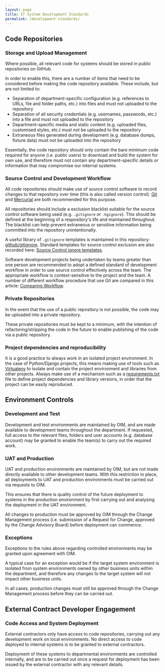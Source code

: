 ```yaml
---
layout: page
title: IT System Development Standards
permalink: /development-standards/
---
```


## Code Repositories

### Storage and Upload Management

Where possible, all relevant code for systems should be stored in public
repositories on GitHub.

In order to enable this, there are a number of items that need to be considered
before making the code repository available. These include, but are not limited
to:

- Separation of department-specific configuration (e.g. references to URLs, file
and folder paths, etc.) into files and must not uploaded to the repository
- Separation of all security credentials (e.g. usernames, passwords, etc.) into
a file and must not uploaded to the repository
- Department-specific media and static content (e.g. uploaded files, customised
styles, etc.) must not be uploaded to the repository
- Extraneous files generated during development (e.g. database dumps, fixture
data) must not be uploaded into the repository

Essentially, the code repository should only contain the bare minimum code
required for anyone (i.e. public users) to download and build the system for own
use, and therefore must not contain any department-specific details or
information that may compromise our internal systems.

### Source Control and Development Workflow

All code repositories should make use of source control software to record
changes to that repository over time (this is also called version control).
[Git](https://git-scm.com/) and [Mercurial](https://www.mercurial-scm.org/)
are both recommended for this purpose.

All repositories should include a exclusion blacklist suitable for the source
control software being used (e.g. ``.gitignore`` or ``.hgignore``). This should
be defined at the beginning of a respository's life and maintained throughout.
The blacklist can help prevent extraneous or sensitive information being
committed into the repository unintentionally.

A useful library of ``.gitignore`` templates is maintained in this repository:
[github/gitignore](https://github.com/github/gitignore). Standard templates for
source control exclusion are also recorded here: [Source Control ignore
templates](/source-control-ignore/).

Software development projects being undertaken by teams greater than one person
are recommended to adopt a defined standard of development workflow in order to
use source control effectively across the team. The appropriate workflow is
context-sensitive to the project and the team. A number of different workflow
procedure that use Git are compared in this article: [Comparing
Workflow](https://www.atlassian.com/git/tutorials/comparing-workflows/).

### Private Repositories

In the event that the use of a public repository is not possible, the code may
be uploaded into a private repository.

These private repositories must be kept to a minimum, with the intention of
refactoring/stripping the code in the future to enable publishing of the code
via a public repository.

### Project dependencies and reproducibility

It is a good practice to always work in an isolated project environment. In the
case of Python/Django projects, this means making use of tools such as
[Virtualenv](https://virtualenv.pypa.io/en/stable/) to isolate and contain the
project environment and libraries from other projects. Always make use of a
mechanism such as a
[requirements.txt](https://pip.pypa.io/en/stable/user_guide/#requirements-files)
file to define project dependencies and library versions, in order that the
project can be easily reproduced.

## Environment Controls

### Development and Test

Development and test environments are maintained by OIM, and are made available
to development teams throughout the department. If requested, full access to the
relevant files, folders and user accounts (e.g. database account) may be granted
to enable the team(s) to carry out the required work.

### UAT and Production

UAT and production environments are maintained by OIM, but are not made directly
available to other development teams. With this restriction in place, all
deployments to UAT and production environments must be carried out via requests
to OIM.

This ensures that there is quality control of the future deployment to systems
in the production environment by first carrying out and analysing the deployment
in the UAT environment.

All changes to production must be approved by OIM through the Change Management
process (i.e. submission of a Request for Change, approved by the Change
Advisory Board) before deployment can commence.

### Exceptions

Exceptions to the rules above regarding controlled environments may be granted
upon agreement with OIM.

A typical case for an exception would be if the target system environment is
isolated from system environments owned by other business units within the
department, and therefore any changes to the target system will not impact other
business units.

In all cases, production changes must still be approved through the Change
Management process before they can be carried out.

## External Contract Developer Engagement

### Code Access and System Deployment

External contractors only have access to code repositories, carrying out any
development work on local environments. No direct access to code deployed to
internal systems is to be granted to external contractors.

Deployment of these systems to departmental environments are controlled
internally, and are to be carried out once a request for deployment has been
issued by the external contractor with any relevant details.
